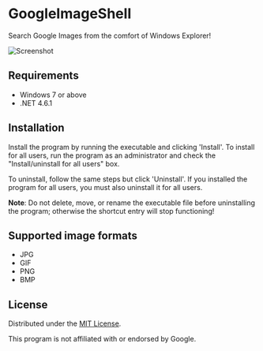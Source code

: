 # GoogleImageShell

Search Google Images from the comfort of Windows Explorer!

![Screenshot](http://i.imgur.com/1P4nb0P.png)

## Requirements

- Windows 7 or above
- .NET 4.6.1

## Installation

Install the program by running the executable and clicking 'Install'.
To install for all users, run the program as an administrator and check
the "Install/uninstall for all users" box.

To uninstall, follow the same steps but click 'Uninstall'. If you
installed the program for all users, you must also uninstall it for
all users.

**Note**: Do not delete, move, or rename the executable file before
uninstalling the program; otherwise the shortcut entry will stop
functioning!

## Supported image formats

- JPG
- GIF
- PNG
- BMP

## License

Distributed under the [MIT License](http://opensource.org/licenses/MIT).

This program is not affiliated with or endorsed by Google.
